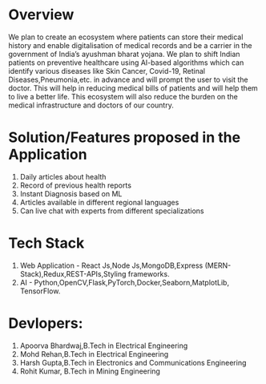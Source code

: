 # Overview

We plan to create an ecosystem where patients can store their medical history and
enable digitalisation of medical records and be a carrier in the government of
India’s ayushman bharat yojana. We plan to shift Indian patients on preventive
healthcare using AI-based algorithms which can identify various diseases like Skin
Cancer, Covid-19, Retinal Diseases,Pneumonia,etc. in advance and will prompt the user to visit the doctor.
This will help in reducing medical bills of patients and will help them to live a better
life. This ecosystem will also reduce the burden on the medical infrastructure and
doctors of our country.


# Solution/Features proposed in the Application

1. Daily articles about health
2. Record of previous health reports
3. Instant Diagnosis based on ML
4. Articles available in different regional languages
5. Can live chat with experts from different specializations 


# Tech Stack

1. Web Application - React Js,Node Js,MongoDB,Express (MERN-Stack),Redux,REST-APIs,Styling frameworks.
2. AI -  Python,OpenCV,Flask,PyTorch,Docker,Seaborn,MatplotLib, TensorFlow.

# Devlopers:

1. Apoorva Bhardwaj,B.Tech in Electrical Engineering
2. Mohd Rehan,B.Tech in Electrical Engineering
3. Harsh Gupta,B.Tech in Electronics and Communications Engineering
4. Rohit Kumar, B.Tech in Mining Engineering
